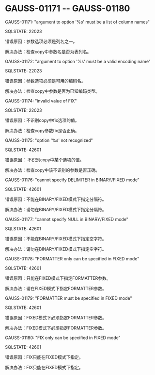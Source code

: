# GAUSS-01171 -- GAUSS-01180<a name="ZH-CN_TOPIC_0302072866"></a>

GAUSS-01171: "argument to option '%s' must be a list of column names"

SQLSTATE: 22023

错误原因：参数选项必须是列名之一。

解决办法：检查copy中参数名是否为表列名。

GAUSS-01172: "argument to option '%s' must be a valid encoding name"

SQLSTATE: 22023

错误原因：参数选项必须是可用的编码名。

解决办法：检查copy中参数是否为已知编码类型。

GAUSS-01174: "invalid value of FIX"

SQLSTATE: 22023

错误原因：不识别copy中fix选项的值。

解决办法：检查copy参数fix是否正确。

GAUSS-01175: "option '%s' not recognized"

SQLSTATE: 42601

错误原因： 不识别copy中某个选项的值。

解决办法：检查copy中该不识别的参数是否正确。

GAUSS-01176: "cannot specify DELIMITER in BINARY/FIXED mode"

SQLSTATE: 42601

错误原因：不能在BINARY/FIXED模式下指定分隔符。

解决办法：请勿在BINARY/FIXED模式下指定分隔符。

GAUSS-01177: "cannot specify NULL in BINARY/FIXED mode"

SQLSTATE: 42601

错误原因：不能在BINARY/FIXED模式下指定空字符。

解决办法：请勿在BINARY/FIXED模式下指定空字符。

GAUSS-01178: "FORMATTER only can be specified in FIXED mode"

SQLSTATE: 42601

错误原因：只能在FIXED模式下指定FORMATTER参数。

解决办法：请在FIXED模式下指定FORMATTER参数。

GAUSS-01179: "FORMATTER must be specified in FIXED mode"

SQLSTATE: 42601

错误原因：FIXED模式下必须指定FORMATTER参数。

解决办法：FIXED模式下必须指定FORMATTER参数。

GAUSS-01180: "FIX only can be specified in FIXED mode"

SQLSTATE: 42601

错误原因：FIX只能在FIXED模式下指定。

解决办法：FIX只能在FIXED模式下指定。

